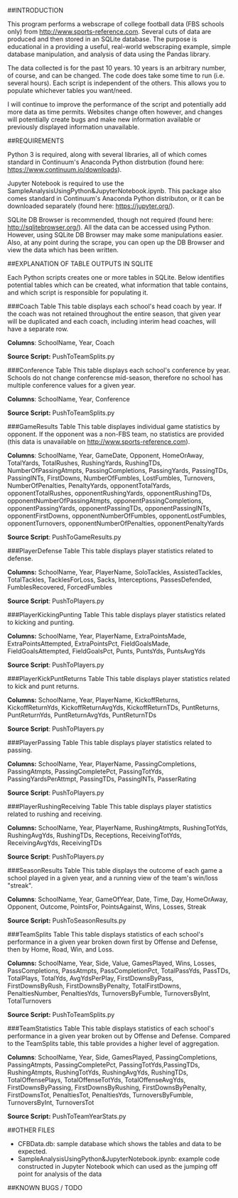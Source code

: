 ##INTRODUCTION

This program performs a webscrape of college football data (FBS schools only) from http://www.sports-reference.com.  Several  cuts of data are produced and then stored in an SQLite database. The purpose is educational in a providing a useful, real-world webscraping example, simple database manipulation, and analysis of data using the Pandas library.

The data collected is for the past 10 years. 10 years is an arbitrary number, of course, and can be changed. The code does take some time to run (i.e. several hours). Each script is independent of the others. This allows you to populate whichever tables you want/need.

I will continue to improve the performance of the script and potentially add more data as time permits. Websites change often however, and changes will potentially create bugs and make new information available or previously displayed information unavailable. 


##REQUIREMENTS

Python 3 is required, along with several libraries, all of which comes standard in Continuum's Anaconda Python distrbution (found here: https://www.continuum.io/downloads).

Jupyter Notebook is required to use the SampleAnalysisUsingPython&JupyterNotebook.ipynb. This package also comes standard in Continuum's Anaconda Python distributon, or it can be downloaded separately (found here: https://jupyter.org/). 

SQLite DB Browser is recommended, though not required (found here: http://sqlitebrowser.org/). All the data can be accessed using Python. However, using SQLite DB Browser may make some manipulations easier. Also, at any point during the scrape, you can open up the DB Browser and view the data which has been written.


##EXPLANATION OF TABLE OUTPUTS IN SQLITE

Each Python scripts creates one or more tables in SQLite. Below identifies potential tables which can be created, what information that table contains, and which script is responsible for populating it.

###Coach Table
This table displays each school's head coach by year. If the coach was not retained throughout the entire season, that given year will be duplicated and each coach, including interim head coaches, will have a separate row.

**Columns**: SchoolName, Year, Coach

**Source Script:** PushToTeamSplits.py

###Conference Table
This table displays each school's conference by year. Schools do not change conferencse mid-season, therefore no school has multiple conference values for a given year. 

**Columns**: SchoolName, Year, Conference

**Source Script:** PushToTeamSplits.py

###GameResults Table
This table displayes individual game statistics by opponent. If the opponent was a non-FBS team, no statistics are provided (this data is unavailable on http://www.sports-reference.com).

**Columns**: SchoolName, Year, GameDate, Opponent, HomeOrAway, TotalYards, TotalRushes, RushingYards, RushingTDs, NumberOfPassingAtmpts, PassingCompletions, PassingYards, PassingTDs, PassingINTs, FirstDowns, NumberOfFumbles, LostFumbles, Turnovers, NumberOfPenalties, PenaltyYards, opponentTotalYards, opponentTotalRushes, opponentRushingYards, opponentRushingTDs,  opponentNumberOfPassingAtmpts, opponentPassingCompletions, opponentPassingYards, opponentPassingTDs, opponentPassingINTs, opponentFirstDowns, opponentNumberOfFumbles, opponentLostFumbles, opponentTurnovers, opponentNumberOfPenalties, opponentPenaltyYards

**Source Script**: PushToGameResults.py

###PlayerDefense Table
This table displays player statistics related to defense.

**Columns:** SchoolName, Year, PlayerName, SoloTackles, AssistedTackles, TotalTackles, TacklesForLoss, Sacks, Interceptions, PassesDefended, FumblesRecovered, ForcedFumbles

**Source Script**: PushToPlayers.py

###PlayerKickingPunting Table
This table displays player statistics related to kicking and punting.

**Columns:** SchoolName, Year, PlayerName, ExtraPointsMade, ExtraPointsAttempted, ExtraPointsPct, FieldGoalsMade, FieldGoalsAttempted, FieldGoalsPct, Punts, PuntsYds, PuntsAvgYds

**Source Script**: PushToPlayers.py

###PlayerKickPuntReturns Table
This table displays player statistics related to kick and punt returns.

**Columns:** SchoolName, Year, PlayerName, KickoffReturns, KickoffReturnYds, KickoffReturnAvgYds, KickoffReturnTDs, PuntReturns, PuntReturnYds, PuntReturnAvgYds, PuntReturnTDs

**Source Script**: PushToPlayers.py

###PlayerPassing Table
This table displays player statistics related to passing.

**Columns:** SchoolName, Year, PlayerName, PassingCompletions, PassingAtmpts, PassingCompletePct, PassingTotYds, PassingYardsPerAttmpt, PassingTDs, PassingINTs, PasserRating

**Source Script**: PushToPlayers.py

###PlayerRushingReceiving Table
This table displays player statistics related to rushing and receiving.

**Columns:** SchoolName, Year, PlayerName, RushingAtmpts, RushingTotYds, RushingAvgYds, RushingTDs, Receptions, ReceivingTotYds, ReceivingAvgYds, ReceivingTDs

**Source Script**: PushToPlayers.py

###SeasonResults Table
This table displays the outcome of each game a school played in a given year, and a running view of the team's win/loss "streak".

**Columns**: SchoolName, Year, GameOfYear, Date, Time, Day, HomeOrAway, Opponent, Outcome, PointsFor, PointsAgainst, Wins, Losses, Streak

**Source Script:** PushToSeasonResults.py

###TeamSplits Table
This table displays statistics of each school's performance in a given year broken down first by Offense and Defense, then by Home, Road, Win, and Loss. 

**Columns:** SchoolName, Year, Side, Value, GamesPlayed, Wins, Losses, PassCompletions, PassAtmpts, PassCompletionPct, TotalPassYds, PassTDs, TotalPlays, TotalYds, AvgYdsPerPlay, FirstDownsByPass, FirstDownsByRush, FirstDownsByPenalty, TotalFirstDowns, PenaltiesNumber, PenaltiesYds, TurnoversByFumble, TurnoversByInt, TotalTurnovers 

**Source Script:** PushToTeamSplits.py

###TeamStatistics Table
This table displays statistics of each school's performance in a given year broken out by Offense and Defense. Compared to the TeamSplits table, this table provides a higher level of aggregation.

**Columns**: SchoolName, Year, Side, GamesPlayed, PassingCompletions, PassingAtmpts, PassingCompletePct, PassingTotYds,PassingTDs, RushingAtmpts, RushingTotYds, RushingAvgYds, RushingTDs, TotalOffensePlays, TotalOffenseTotYds, TotalOffenseAvgYds, FirstDownsByPassing, FirstDownsByRushing, FirstDownsByPenalty, FirstDownsTot, PenaltiesTot, PenaltiesYds, TurnoversByFumble, TurnoversByInt, TurnoversTot

**Source Script:** PushToTeamYearStats.py


##OTHER FILES

* CFBData.db: sample database which shows the tables and data to be expected.
* SampleAnalysisUsingPython&JupyterNotebook.ipynb: example code constructed in Jupyter Notebook which can used as the jumping off point for analysis of the data


##KNOWN BUGS / TODO
